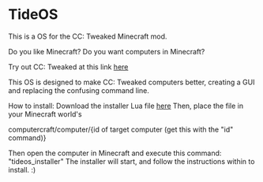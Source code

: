 # TideOS
This is a OS for the CC: Tweaked Minecraft mod.

Do you like Minecraft?
Do you want computers in Minecraft?

Try out CC: Tweaked at this link [here](https://curseforge.com/minecraft/mc-mods/cc-tweaked)

This OS is designed to make CC: Tweaked computers better, creating a GUI and replacing the confusing command line.

How to install:
Download the installer Lua file [here](https://raw.githubusercontent.com/RobotLeopard86/TideOS/release/Code/Installer/tideos_installer.lua)
Then, place the file in your Minecraft world's 

computercraft/computer/{id of target computer (get this with the "id" command)}

Then open the computer in Minecraft and execute this command: "tideos_installer"
The installer will start, and follow the instructions within to install. :)
